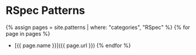 # RSpec Patterns

{% assign pages = site.patterns | where: "categories", "RSpec" %}
{% for page in pages %}
- [{{ page.name }}]({{ page.url }})
{% endfor %}
